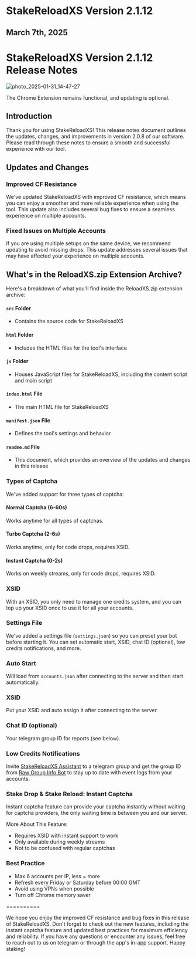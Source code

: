# StakeReloadXS Version 2.1.12
## March 7th, 2025

StakeReloadXS Version 2.1.12 Release Notes
=====================================================
![photo_2025-01-31_14-47-27](https://github.com/user-attachments/assets/954a1a82-b43e-4392-8f00-0b57d0b570e1)

The Chrome Extension remains functional, and updating is optional.

Introduction
------------

Thank you for using StakeReloadXS! This release notes document outlines the updates, changes, and improvements in version 2.0.8 of our software. Please read through these notes to ensure a smooth and successful experience with our tool.

Updates and Changes
--------------------

### Improved CF Resistance

We've updated StakeReloadXS with improved CF resistance, which means you can enjoy a smoother and more reliable experience when using the tool. This update also includes several bug fixes to ensure a seamless experience on multiple accounts.

### Fixed Issues on Multiple Accounts

If you are using multiple setups on the same device, we recommend updating to avoid missing drops. This update addresses several issues that may have affected your experience on multiple accounts.

What's in the ReloadXS.zip Extension Archive?
----------------------------------------------

Here's a breakdown of what you'll find inside the ReloadXS.zip extension archive:

#### `src` Folder

* Contains the source code for StakeReloadXS

#### `html` Folder

* Includes the HTML files for the tool's interface

#### `js` Folder

* Houses JavaScript files for StakeReloadXS, including the content script and main script

#### `index.html` File

* The main HTML file for StakeReloadXS

#### `manifest.json` File

* Defines the tool's settings and behavior

#### `readme.md` File

* This document, which provides an overview of the updates and changes in this release

### Types of Captcha

We've added support for three types of captcha:

#### Normal Captcha (6-60s)

Works anytime for all types of captchas.

#### Turbo Captcha (2-6s)

Works anytime, only for code drops, requires XSID.

#### Instant Captcha (0-2s)

Works on weekly streams, only for code drops, requires XSID.

### XSID

With an XSID, you only need to manage one credits system, and you can top up your XSID once to use it for all your accounts.

### Settings File

We've added a settings file (`settings.json`) so you can preset your bot before starting it. You can set automatic start, XSID, chat ID (optional), low credits notifications, and more.

### Auto Start

Will load from `accounts.json` after connecting to the server and then start automatically.

### XSID

Put your XSID and auto assign it after connecting to the server.

### Chat ID (optional)

Your telegram group ID for reports (see below).

### Low Credits Notifications

Invite [StakeReloadXS Assistant](https://t.me/srxs_bot) to a telegram group and get the group ID from [Raw Group Info Bot](https://t.me/SimpleID_Bot) to stay up to date with event logs from your accounts.

### Stake Drop & Stake Reload: Instant Captcha

Instant captcha feature can provide your captcha instantly without waiting for captcha providers, the only waiting time is between you and our server.

More About This Feature:

* Requires XSID with instant support to work
* Only available during weekly streams
* Not to be confused with regular captchas

### Best Practice

* Max 6 accounts per IP, less = more
* Refresh every Friday or Saturday before 00:00 GMT
* Avoid using VPNs when possible
* Turn off Chrome memory saver

==========

We hope you enjoy the improved CF resistance and bug fixes in this release of StakeReloadXS. Don't forget to check out the new features, including the instant captcha feature and updated best practices for maximum efficiency and reliability. If you have any questions or encounter any issues, feel free to reach out to us on telegram or through the app's in-app support. Happy staking!
